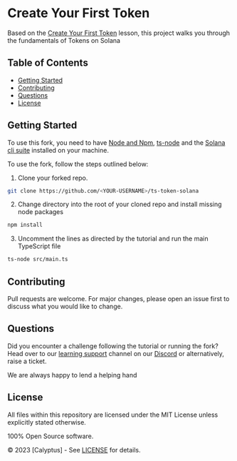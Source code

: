 # Create Your First Token

Based on the [Create Your First Token](https://calyptus.co/lessons/creating-your-first-token/) lesson, this project walks you through the fundamentals of Tokens on Solana

## Table of Contents
- [Getting Started](#getting-started)
- [Contributing](#contributing)
- [Questions](#questions)
- [License](#license)

## Getting Started

To use this fork, you need to have [Node and Npm](https://docs.npmjs.com/downloading-and-installing-node-js-and-npm/), [ts-node](https://typestrong.org/ts-node/docs/installation) and the [Solana cli suite](https://solana.com/developers/guides/getstarted/setup-local-development) installed on your machine. 

To use the fork, follow the steps outlined below: 

1. Clone your forked repo.

```bash
git clone https://github.com/<YOUR-USERNAME>/ts-token-solana
```

2. Change directory into the root of your cloned repo and install missing node packages

```bash
npm install
```

3. Uncomment the lines as directed by the tutorial and run the main TypeScript file

```bash
ts-node src/main.ts
```

## Contributing

Pull requests are welcome. For major changes, please open an issue first to discuss what you would like to change.

## Questions

Did you encounter a challenge following the tutorial or running the fork? 
Head over to our [learning support](https://discord.com/channels/1130457754826461216/1132978998155165806) channel on our [Discord](https://discord.gg/38KftAhW) or alternatively, raise a ticket. 

We are always happy to lend a helping hand

## License

All files within this repository are licensed under the MIT License unless explicitly stated otherwise.

100% Open Source software.

© 2023 [Calyptus] - See [LICENSE](https://opensource.org/license/mit/) for details.

